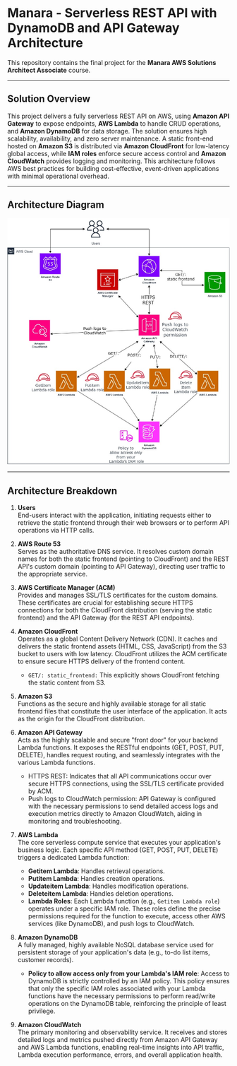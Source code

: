# Manara - Serverless REST API with DynamoDB and API Gateway Architecture

This repository contains the final project for the **Manara AWS Solutions Architect Associate** course.

---

## Solution Overview

This project delivers a fully serverless REST API on AWS, using **Amazon API Gateway** to expose endpoints, **AWS Lambda** to handle CRUD operations, and **Amazon DynamoDB** for data storage. The solution ensures high scalability, availability, and zero server maintenance. A static front-end hosted on **Amazon S3** is distributed via **Amazon CloudFront** for low-latency global access, while **IAM roles** enforce secure access control and **Amazon CloudWatch** provides logging and monitoring. This architecture follows AWS best practices for building cost-effective, event-driven applications with minimal operational overhead.

---

## Architecture Diagram

![Architecture Diagram](./Serverless%20RestAPI.jpg)

---

## Architecture Breakdown

1. **Users**  
   End-users interact with the application, initiating requests either to retrieve the static frontend through their web browsers or to perform API operations via HTTP calls.

2. **AWS Route 53**  
   Serves as the authoritative DNS service. It resolves custom domain names for both the static frontend (pointing to CloudFront) and the REST API's custom domain (pointing to API Gateway), directing user traffic to the appropriate service.

3. **AWS Certificate Manager (ACM)**  
   Provides and manages SSL/TLS certificates for the custom domains. These certificates are crucial for establishing secure HTTPS connections for both the CloudFront distribution (serving the static frontend) and the API Gateway (for the REST API endpoints).

4. **Amazon CloudFront**  
   Operates as a global Content Delivery Network (CDN). It caches and delivers the static frontend assets (HTML, CSS, JavaScript) from the S3 bucket to users with low latency. CloudFront utilizes the ACM certificate to ensure secure HTTPS delivery of the frontend content.  
   - `GET/: static_frontend:` This explicitly shows CloudFront fetching the static content from S3.

5. **Amazon S3**  
   Functions as the secure and highly available storage for all static frontend files that constitute the user interface of the application. It acts as the origin for the CloudFront distribution.

6. **Amazon API Gateway**  
   Acts as the highly scalable and secure "front door" for your backend Lambda functions. It exposes the RESTful endpoints (GET, POST, PUT, DELETE), handles request routing, and seamlessly integrates with the various Lambda functions.  
   - HTTPS REST: Indicates that all API communications occur over secure HTTPS connections, using the SSL/TLS certificate provided by ACM.  
   - Push logs to CloudWatch permission: API Gateway is configured with the necessary permissions to send detailed access logs and execution metrics directly to Amazon CloudWatch, aiding in monitoring and troubleshooting.

7. **AWS Lambda**  
   The core serverless compute service that executes your application's business logic. Each specific API method (GET, POST, PUT, DELETE) triggers a dedicated Lambda function:  
   - **Getitem Lambda**: Handles retrieval operations.  
   - **Putitem Lambda**: Handles creation operations.  
   - **Updateitem Lambda**: Handles modification operations.  
   - **Deleteitem Lambda**: Handles deletion operations.  
   - **Lambda Roles**: Each Lambda function (e.g., `Getitem Lambda role`) operates under a specific IAM role. These roles define the precise permissions required for the function to execute, access other AWS services (like DynamoDB), and push logs to CloudWatch.

8. **Amazon DynamoDB**  
   A fully managed, highly available NoSQL database service used for persistent storage of your application's data (e.g., to-do list items, customer records).  
   - **Policy to allow access only from your Lambda's IAM role**: Access to DynamoDB is strictly controlled by an IAM policy. This policy ensures that only the specific IAM roles associated with your Lambda functions have the necessary permissions to perform read/write operations on the DynamoDB table, reinforcing the principle of least privilege.

9. **Amazon CloudWatch**  
   The primary monitoring and observability service. It receives and stores detailed logs and metrics pushed directly from Amazon API Gateway and AWS Lambda functions, enabling real-time insights into API traffic, Lambda execution performance, errors, and overall application health.
